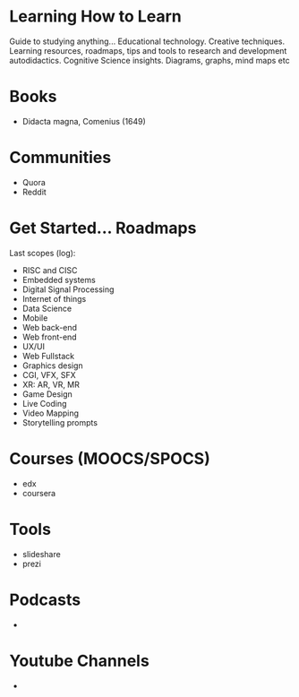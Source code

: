 # Learning How to Learn
Guide to studying anything... Educational technology. Creative techniques. Learning resources, roadmaps, tips and tools to research and development autodidactics. Cognitive Science insights. Diagrams, graphs, mind maps etc 

# Books
- Didacta magna, Comenius (1649)

# Communities
- Quora
- Reddit

# Get Started... Roadmaps
Last scopes (log):
- RISC and CISC
- Embedded systems
- Digital Signal Processing
- Internet of things
- Data Science
- Mobile
- Web back-end
- Web front-end
- UX/UI
- Web Fullstack
- Graphics design
- CGI, VFX, SFX
- XR: AR, VR, MR
- Game Design
- Live Coding
- Video Mapping
- Storytelling prompts

# Courses (MOOCS/SPOCS)
- edx
- coursera

# Tools
- slideshare
- prezi

# Podcasts
- 

# Youtube Channels
- 

